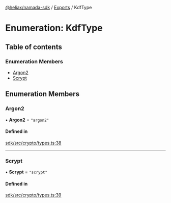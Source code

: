 [@heliax/namada-sdk](../README.md) / [Exports](../modules.md) / KdfType

# Enumeration: KdfType

## Table of contents

### Enumeration Members

- [Argon2](KdfType.md#argon2)
- [Scrypt](KdfType.md#scrypt)

## Enumeration Members

### Argon2

• **Argon2** = ``"argon2"``

#### Defined in

[sdk/src/crypto/types.ts:38](https://github.com/anoma/namada-interface/blob/1ed4d128/packages/sdk/src/crypto/types.ts#L38)

___

### Scrypt

• **Scrypt** = ``"scrypt"``

#### Defined in

[sdk/src/crypto/types.ts:39](https://github.com/anoma/namada-interface/blob/1ed4d128/packages/sdk/src/crypto/types.ts#L39)
